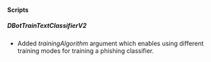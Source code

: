 
#### Scripts
##### DBotTrainTextClassifierV2
- Added *trainingAlgorithm* argument which enables using different training modes for training a phishing classifier.
